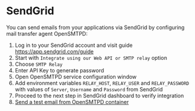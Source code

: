 # SendGrid

You can send emails from your applications via SendGrid by configuring mail transfer agent OpenSMTPD:

1. Log in to your SendGrid account and visit guide https://app.sendgrid.com/guide
2. Start with `Integrate using our Web API or SMTP relay` option
3. Choose `SMTP Relay`
4. Enter API Key to generate password
5. Open OpenSMTPD service configuration window
6. Add environment variables `RELAY_HOST`, `RELAY_USER` and `RELAY_PASSWORD` with values of `Server`, `Username` and `Password` from SendGrid
7. Proceed to the next step in SendGrid dashboard to verify integration
6. [Send a test email from OpenSMTPD container](https://cloud.wodby.com/stackhub/a545abfe-6882-4d47-b7b6-0e49516cefb7/overview#sending-test-emails-from-cli)
